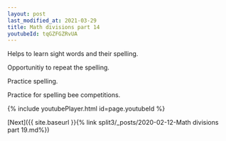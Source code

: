 ```yaml
---
layout: post
last_modified_at: 2021-03-29
title: Math divisions part 14
youtubeId: tqGZFGZRvUA
---
```

 
 
Helps to learn sight words and their spelling.

Opportunitiy to repeat the spelling. 

Practice spelling. 
 
Practice for spelling bee competitions. 
 
{% include youtubePlayer.html id=page.youtubeId %}
 
 

[Next]({{ site.baseurl }}{% link  split3/_posts/2020-02-12-Math divisions part 19.md%})
 
